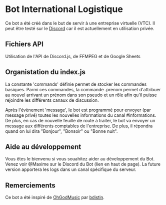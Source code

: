 # Bot International Logistique

Ce bot a été créé dans le but de servir à une entreprise virtuelle (VTC). Il peut être testé sur le [Discord](https://discord.gg/kkT3U5G) car il est actuellement en utilisation privée.

## Fichiers API

Utilisation de l'API de Discord.js, de FFMPEG et de Google Sheets

## Organistation du index.js

La constante 'commands' définie permet de stocker les commandes basiques.
Parmi ces commandes, la commande .prenom permet d'attribuer au nouvel arrivant un prénom dans son pseudo et un rôle afin qu'il puisse rejoindre les différents canaux de discussion.

Après l'évènement 'message', le bot est programmé pour envoyer (par message privé) toutes les nouvelles informations du canal #informations. De plus, en cas de nouvelle feuille de route à traiter, le bot va envoyer un message aux différents comptables de l'entreprise.
De plus, il répondra quand on lui dira "Bonjour", "Bonsoir" ou "Bonne nuit".

## Aide au développement

Vous êtes le bienvenu si vous souahitez aider au développement du Bot. Venez voir @Maxime sur le Discord du Bot (lien en haut de page).
La future version apportera les logs dans un canal spécifique du serveur.

## Remerciements

Ce bot a été inspiré de [OhGodMusic](https://github.com/bdistin/OhGodMusicBot) par [bdistin](https://github.com/bdistin).